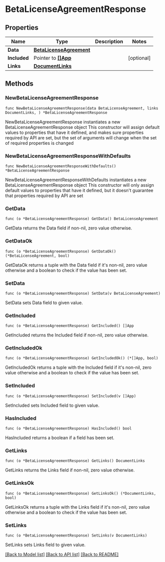 # BetaLicenseAgreementResponse

## Properties

Name | Type | Description | Notes
------------ | ------------- | ------------- | -------------
**Data** | [**BetaLicenseAgreement**](BetaLicenseAgreement.md) |  | 
**Included** | Pointer to [**[]App**](App.md) |  | [optional] 
**Links** | [**DocumentLinks**](DocumentLinks.md) |  | 

## Methods

### NewBetaLicenseAgreementResponse

`func NewBetaLicenseAgreementResponse(data BetaLicenseAgreement, links DocumentLinks, ) *BetaLicenseAgreementResponse`

NewBetaLicenseAgreementResponse instantiates a new BetaLicenseAgreementResponse object
This constructor will assign default values to properties that have it defined,
and makes sure properties required by API are set, but the set of arguments
will change when the set of required properties is changed

### NewBetaLicenseAgreementResponseWithDefaults

`func NewBetaLicenseAgreementResponseWithDefaults() *BetaLicenseAgreementResponse`

NewBetaLicenseAgreementResponseWithDefaults instantiates a new BetaLicenseAgreementResponse object
This constructor will only assign default values to properties that have it defined,
but it doesn't guarantee that properties required by API are set

### GetData

`func (o *BetaLicenseAgreementResponse) GetData() BetaLicenseAgreement`

GetData returns the Data field if non-nil, zero value otherwise.

### GetDataOk

`func (o *BetaLicenseAgreementResponse) GetDataOk() (*BetaLicenseAgreement, bool)`

GetDataOk returns a tuple with the Data field if it's non-nil, zero value otherwise
and a boolean to check if the value has been set.

### SetData

`func (o *BetaLicenseAgreementResponse) SetData(v BetaLicenseAgreement)`

SetData sets Data field to given value.


### GetIncluded

`func (o *BetaLicenseAgreementResponse) GetIncluded() []App`

GetIncluded returns the Included field if non-nil, zero value otherwise.

### GetIncludedOk

`func (o *BetaLicenseAgreementResponse) GetIncludedOk() (*[]App, bool)`

GetIncludedOk returns a tuple with the Included field if it's non-nil, zero value otherwise
and a boolean to check if the value has been set.

### SetIncluded

`func (o *BetaLicenseAgreementResponse) SetIncluded(v []App)`

SetIncluded sets Included field to given value.

### HasIncluded

`func (o *BetaLicenseAgreementResponse) HasIncluded() bool`

HasIncluded returns a boolean if a field has been set.

### GetLinks

`func (o *BetaLicenseAgreementResponse) GetLinks() DocumentLinks`

GetLinks returns the Links field if non-nil, zero value otherwise.

### GetLinksOk

`func (o *BetaLicenseAgreementResponse) GetLinksOk() (*DocumentLinks, bool)`

GetLinksOk returns a tuple with the Links field if it's non-nil, zero value otherwise
and a boolean to check if the value has been set.

### SetLinks

`func (o *BetaLicenseAgreementResponse) SetLinks(v DocumentLinks)`

SetLinks sets Links field to given value.



[[Back to Model list]](../README.md#documentation-for-models) [[Back to API list]](../README.md#documentation-for-api-endpoints) [[Back to README]](../README.md)



